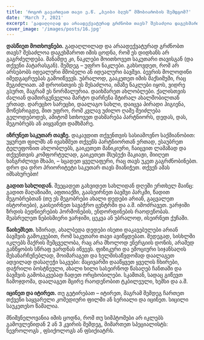 ```yaml
---
title: 'როგორ გავართვათ თავი ე.წ. „ბეიბი ბლუს“ მშობიარობის შემდგომ?'
date: 'March 7, 2021'
excerpt: 'გადაღლილად და არაადექვატურად გრძნობთ თავს? შესაძლოა დაგეხმაროთ იმის ცოდნა, რომ ეს დიდხანს არ გაგრძელდება.'
cover_image: '/images/posts/16.jpg'
---
```


**დასწიეთ მოთხოვნები.** გადაღლილად და არაადექვატურად გრძნობთ თავს? შესაძლოა დაგეხმაროთ იმის ცოდნა, რომ ეს დიდხანს არ გაგრძელდება. მანამდე კი, ნაკლები მოითხოვეთ საკუთარი თავისგან (და თქვენი პატარასგან). შემდეგ – უფრო ნაკლები. გახსოვდეთ, რომ არ არსებობს იდეალური მშობელი ან იდეალური ბავშვი. ბევრის მოლოდინი იმედგაცრუებას გამოიწვევს. უბრალოდ, გააკეთეთ იმის მაქსიმუმი, რაც შეგიძლიათ. ამ დროისთვის ეს შესაძლოა, იმაზე ნაკლები იყოს, ვიდრე გსურთ, მაგრამ ეს ნორმალურია.
დაიხმარეთ ახლობლები. ქალისთვის ძალიან დამთრგუნველია მარტო დარჩენა მტირალ ახალშობილთან ერთად. დარეცხო სარეცხი, დაალაგო სახლი, დაიცვა პირადი ჰიგიენა, მოწესრიგდე, მით უფრო, რომ კვლავ უძილო ღამე შეიძლება გელოდებოდეს, ამიტომ სთხოვეთ დახმარება პარტნიორს, დედას, დას, მეგობრებს ან აიყვანეთ დამხმარე.

**იზრუნეთ საკუთარ თავზე.** დაკავდით თქვენთვის სასიამოვნო საქმიანობით: უყურეთ ფილმს ან ივახშმეთ თქვენს პარტნიორთან ერთად, ესაუბრეთ ტელეფონით ახლობლებს, გაიკეთეთ მანიკიური, ჩაიცვით ლამაზად და თქვენთვის კომფორტულად, გაიკეთეთ მსუბუქი მაკიაჟი, მიიღეთ ხანგრძლივი შხაპი, – სცადეთ ყველაფერი, რაც თავს უკეთ გაგრძნობინებთ. დრო და დრო პრიორიტეტი საკუთარ თავს მიანიჭეთ. თქვენ ამას იმსახურებთ!

**გადით სახლიდან.** შეეცადეთ გახვიდეთ სახლიდან დღეში ერთხელ მაინც: გადით მაღაზიაში, აფთიაქში, გაასეირნეთ ბავშვი პარკში, წადით მეგობრებთან (თუ ეს მეგობრები ახალი დედები არიან, გაცვალეთ ისტორიები), გაისეირნეთ  სავაჭრო ცენტრში  და ა.შ.
იმოძრავეთ.  ვარჯიში ზრდის ბედნიერების ჰორმონების, ენდორფინების რაოდენობას. შეასრულეთ ნებისმიერი ვარჯიში, ცეკვა  ან უბრალოდ, ისეირნეთ ქუჩაში.

**წაიხემსეთ.** ხშირად, ახალბედა დედები ისეთი დაკავებულები არიან ბავშვის გამოკვებით, რომ საკუთარი თავი ავიწყდებათ. შედეგად, სისხლში იკლებს შაქრის შემცველობა, რაც არა მხოლოდ ენერგიის დონის, არამედ განწყობის სწრაფ ვარდნას იწვევს. ფიზიკური და ემოციური სიჯანსაღის შესანარჩუნებლად, მოიმარაგეთ  და ხელმისაწვდომად დაალაგეთ ადვილად დასაღეჭი საკვები: მაცივარში დააწყვეთ ყველის ჩხირები, დაჭრილი ბოსტნეული, ახალი ხილი სასეირნოდ წასაღებ ჩანთაში და ბავშვის გამოსაკვებად  ჩადეთ  ორცხობილები. სკამთან, სადაც გიწევთ ჩამოჯდომა, დაალაგეთ მცირე რაოდენობით ტკბილეული,  ხემსი და ა.შ.

**იცინეთ და იტირეთ.** თუ გეტირებათ – იტირეთ, მაგრამ შემდეგ ჩართეთ თქვენი საყვარელი კომედიური ფილმი ან სერიალი და იცინეთ. სიცილი საუკეთესო წამალია.

მნიშვნელოვანია იმის ცოდნა, რომ თუ სიმპტომები არ იკლებს გამოვლენიდან  2 ან 3 კვირის შემდეგ, მიმართეთ სპეციალისტს: ნევროლოგს , ფსიქოლოგს ან ფსიქიატრს. 





